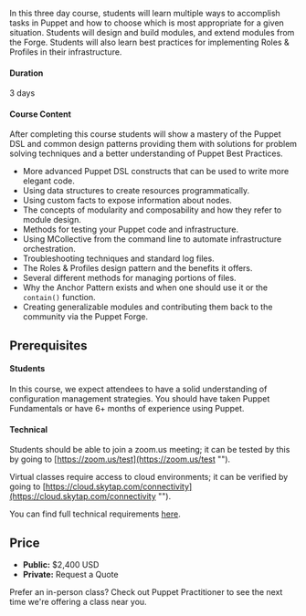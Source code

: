 In this three day course, students will learn multiple ways to accomplish tasks in Puppet and how to choose which is most appropriate for a given situation. Students will design and build modules, and extend modules from the Forge. Students will also learn best practices for implementing Roles &amp; Profiles in their infrastructure.

#### Duration
3 days

#### Course Content
After completing this course students will show a mastery of the Puppet DSL and common design patterns providing them with solutions for problem solving techniques and a better understanding of Puppet Best Practices.

* More advanced Puppet DSL constructs that can be used to write more elegant code.
* Using data structures to create resources programmatically.
* Using custom facts to expose information about nodes.
* The concepts of modularity and composability and how they refer to module design.
* Methods for testing your Puppet code and infrastructure.
* Using MCollective from the command line to automate infrastructure orchestration.
* Troubleshooting techniques and standard log files.
* The Roles &amp; Profiles design pattern and the benefits it offers.
* Several different methods for managing portions of files.
* Why the Anchor Pattern exists and when one should use it or the `contain()` function.
* Creating generalizable modules and contributing them back to the community via the Puppet Forge.

## Prerequisites
#### Students
In this course, we expect attendees to have a solid understanding of
configuration management strategies. You should have taken Puppet Fundamentals or have 6+ months of experience using Puppet.

#### Technical
Students should be able to join a zoom.us meeting; it can be tested by this by going to [https://zoom.us/test](https://zoom.us/test "").

Virtual classes require access to cloud environments; it can be verified by going to [https://cloud.skytap.com/connectivity](https://cloud.skytap.com/connectivity "").

You can find full technical requirements [here](https://learn.puppet.com/tech-requirements "").

## Price
* **Public:** $2,400 USD
* **Private:** Request a Quote

Prefer an in-person class?  Check out Puppet Practitioner to see the next time we're offering a class near you.